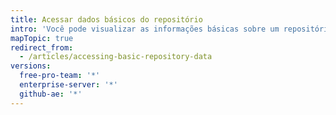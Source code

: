 ```yaml
---
title: Acessar dados básicos do repositório
intro: 'Você pode visualizar as informações básicas sobre um repositório, como a atividade do repositório{% if currentVersion == "free-pro-team@latest" %}, tráfego{% endif %} e atividade de contribuição.'
mapTopic: true
redirect_from:
  - /articles/accessing-basic-repository-data
versions:
  free-pro-team: '*'
  enterprise-server: '*'
  github-ae: '*'
---
```


